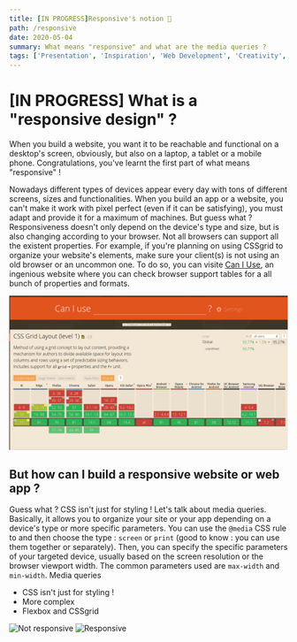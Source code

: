 ```yaml
---
title: [IN PROGRESS]Responsive's notion 🎤
path: /responsive
date: 2020-05-04
summary: What means "responsive" and what are the media queries ?
tags: ['Presentation', 'Inspiration', 'Web Development', 'Creativity', 'learning']
---
```


# [IN PROGRESS] What is a "responsive design" ?

When you build a website, you want it to be reachable and functional on a desktop's screen, obviously, but also on a laptop, a tablet or a mobile phone. Congratulations, you've learnt the first part of what means "responsive" !

Nowadays different types of devices appear every day with tons of different screens, sizes and functionalities. When you build an app or a website, you can't make it work with pixel perfect (even if it can be satisfying), you must adapt and provide it for a maximum of machines. But guess what ? Responsiveness doesn't only depend on the device's type and size, but is also changing according to your browser. Not all browsers can support all the existent properties. For example, if you're planning on using CSSgrid to organize your website's elements, make sure your client(s) is not using an old browser or an uncommon one. To do so, you can visite [Can I Use](https://caniuse.com/), an ingenious website where you can check browser support tables for a all bunch of properties and formats.

![Can I Use CSSgrid](images/05_1_five_article_picture.png)

## But how can I build a responsive website or web app ?

Guess what ? CSS isn't just for styling ! Let's talk about media queries. Basically, it allows you to organize your site or your app depending on a device's type or more specific parameters. You can use the `@media` CSS rule to and then choose the type : `screen` or `print` (good to know : you can use them together or separately). Then, you can specify the specific parameters of your targeted device, usually based on the screen resolution or the browser viewport width. The common parameters used are `max-width` and `min-width`.
Media queries

- CSS isn't just for styling !
- More complex
- Flexbox and CSSgrid

![Not responsive](images/05_not-really-responsive.gif)
![Responsive](images/05_responsive-url-shortening.gif)
